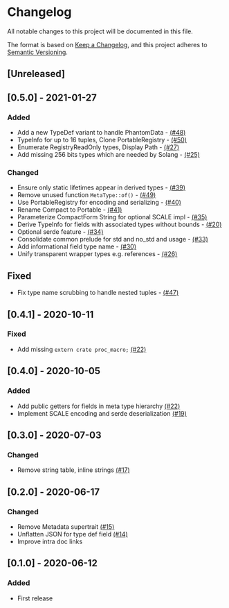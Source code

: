 # Changelog
All notable changes to this project will be documented in this file.

The format is based on [Keep a Changelog](https://keepachangelog.com/en/1.0.0/),
and this project adheres to [Semantic Versioning](https://semver.org/spec/v2.0.0.html).

## [Unreleased]

## [0.5.0] - 2021-01-27
### Added
- Add a new TypeDef variant to handle PhantomData - [(#48)](https://github.com/paritytech/scale-info/pull/48)
- TypeInfo for up to 16 tuples, Clone PortableRegistry - [(#50)](https://github.com/paritytech/scale-info/pull/50)
- Enumerate RegistryReadOnly types, Display Path - [(#27)](https://github.com/paritytech/scale-info/pull/27)
- Add missing 256 bits types which are needed by Solang - [(#25)](https://github.com/paritytech/scale-info/pull/25)

### Changed
- Ensure only static lifetimes appear in derived types - [(#39)](https://github.com/paritytech/scale-info/pull/39)
- Remove unused function `MetaType::of()` - [(#49)](https://github.com/paritytech/scale-info/pull/49)
- Use PortableRegistry for encoding and serializing - [(#40)](https://github.com/paritytech/scale-info/pull/40)
- Rename Compact to Portable - [(#41)](https://github.com/paritytech/scale-info/pull/41)
- Parameterize CompactForm String for optional SCALE impl - [(#35)](https://github.com/paritytech/scale-info/pull/35)
- Derive TypeInfo for fields with associated types without bounds - [(#20)](https://github.com/paritytech/scale-info/pull/20)
- Optional serde feature - [(#34)](https://github.com/paritytech/scale-info/pull/34)
- Consolidate common prelude for std and no_std and usage - [(#33)](https://github.com/paritytech/scale-info/pull/33)
- Add informational field type name - [(#30)](https://github.com/paritytech/scale-info/pull/30)
- Unify transparent wrapper types e.g. references - [(#26)](https://github.com/paritytech/scale-info/pull/26)

## Fixed
- Fix type name scrubbing to handle nested tuples - [(#47)](https://github.com/paritytech/scale-info/pull/47)

## [0.4.1] - 2020-10-11
### Fixed
- Add missing `extern crate proc_macro;` [(#22)](https://github.com/paritytech/scale-info/pull/24)

## [0.4.0] - 2020-10-05
### Added
- Add public getters for fields in meta type hierarchy [(#22)](https://github.com/paritytech/scale-info/pull/22)
- Implement SCALE encoding and serde deserialization [(#19)](https://github.com/paritytech/scale-info/pull/19)

## [0.3.0] - 2020-07-03
### Changed
- Remove string table, inline strings [(#17)](https://github.com/paritytech/scale-info/pull/17)

## [0.2.0] - 2020-06-17
### Changed
- Remove Metadata supertrait [(#15)](https://github.com/paritytech/scale-info/pull/15)
- Unflatten JSON for type def field [(#14)](https://github.com/paritytech/scale-info/pull/14)
- Improve intra doc links

## [0.1.0] - 2020-06-12
### Added
- First release
